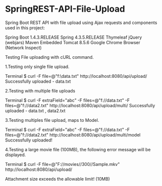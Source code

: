 # SpringREST-API-File-Upload


Spring Boot REST API with  file upload using Ajax requests and components used in this project:

Spring Boot 1.4.3.RELEASE
Spring 4.3.5.RELEASE
Thymeleaf
jQuery (webjars)
Maven
Embedded Tomcat 8.5.6
Google Chrome Browser (Network Inspect)



Testing File uploading  with cURL command.


1.Testing only  single file upload.

Terminal
$ curl -F file=@"f:\\data.txt" http://localhost:8080/api/upload/
Successfully uploaded - data.txt

2.Testing  with multiple file uploads 

Terminal
$ curl -F extraField="abc" -F files=@"f://data.txt" -F files=@"f://data2.txt"  http://localhost:8080/api/upload/multi/
Successfully uploaded - data.txt , data2.txt


3.Testing  multiples file upload, maps to Model.

Terminal
$ curl -F extraField="abc" -F files=@"f://data.txt" -F files=@"f://data2.txt"  http://localhost:8080/api/upload/multi/model
Successfully uploaded!

4.Testing  a large movie file (100MB), the following error message will be displayed.

Terminal
$ curl -F file=@"F://movies//300//Sample.mkv"  http://localhost:8080/api/upload/

Attachment size exceeds the allowable limit! (10MB)
